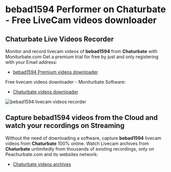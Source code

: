 # bebad1594 Performer on Chaturbate - Free LiveCam videos downloader

## Chaturbate Live Videos Recorder

Monitor and record livecam videos of **bebad1594** from **Chaturbate** with Moniturbate.com
Get a premium trial for free by just and only registering with your Email address:
* [bebad1594 Premium videos downloader](https://moniturbate.com/request-demo-licence-key.html)

Free livecam videos downloader - Moniturbate Software:
* [Chaturbate videos downloader](https://moniturbate.com/moniturbate-download-software.html)

![bebad1594 livecam videos recorder](https://peachurnet.com/templates/moniturbate-software.png)


## Capture bebad1594 videos from the Cloud and watch your recordings on Streaming

Without the need of downloading a software, capture **bebad1594** livecam videos from **Chaturbate** 100% online.
Watch Livecam archives from **Chaturbate** unlimitedly from thousands of existing recordings, only on Peachurbate.com and its websites network:
* [Chaturbate videos archives](https://peachurnet.com/)